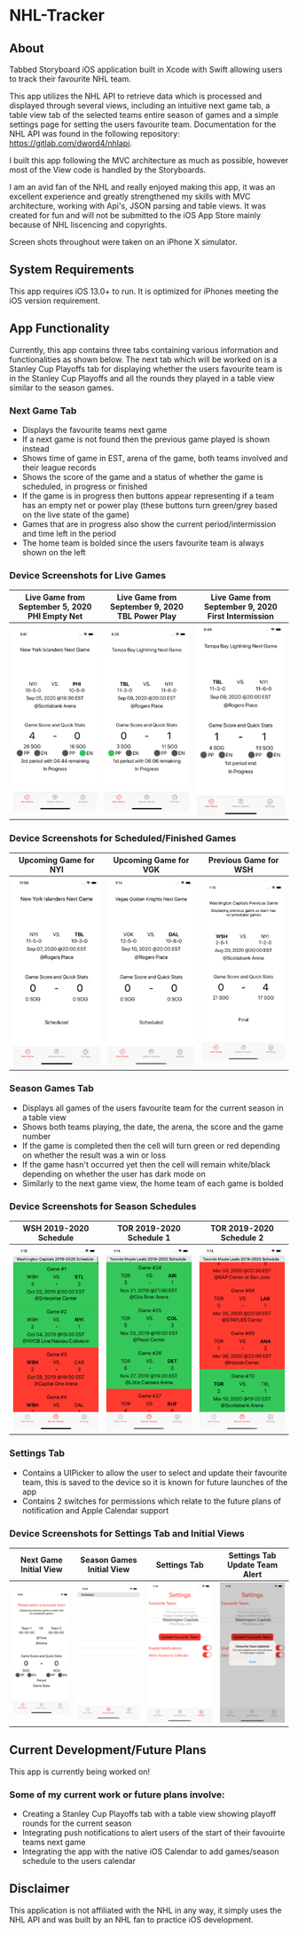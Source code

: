 # NHL-Tracker

## About

Tabbed Storyboard iOS application built in Xcode with Swift allowing users to track their favourite NHL team.

This app utilizes the NHL API to retrieve data which is processed and displayed through several views, including an intuitive next game tab, a table view tab of the selected teams entire season of games and a simple settings page for setting the users favourite team. Documentation for the NHL API was found in the following repository: https://gitlab.com/dword4/nhlapi.

I built this app following the MVC architecture as much as possible, however most of the View code is handled by the Storyboards.

I am an avid fan of the NHL and really enjoyed making this app, it was an excellent experience and greatly strengthened my skills with MVC architecture, working with Api's, JSON parsing and table views. It was created for fun and will not be submitted to the iOS App Store mainly because of NHL liscencing and copyrights.

Screen shots throughout were taken on an iPhone X simulator.

## System Requirements

This app requires iOS 13.0+ to run. It is optimized for iPhones meeting the iOS version requirement.

## App Functionality

Currently, this app contains three tabs containing various information and functionalities as shown below. The next tab which will be worked on is a Stanley Cup Playoffs tab for displaying whether the users favourite team is in the Stanley Cup Playoffs and all the rounds they played in a table view similar to the season games.

### Next Game Tab

* Displays the favourite teams next game
* If a next game is not found then the previous game played is shown instead
* Shows time of game in EST, arena of the game, both teams involved and their league records
* Shows the score of the game and a status of whether the game is scheduled, in progress or finished
* If the game is in progress then buttons appear representing if a team has an empty net or power play (these buttons turn green/grey based on the live state of the game)
* Games that are in progress also show the current period/intermission and time left in the period
* The home team is bolded since the users favourite team is always shown on the left

### Device Screenshots for Live Games

Live Game from September 5, 2020 PHI Empty Net | Live Game from September 9, 2020 TBL Power Play | Live Game from September 9, 2020 First Intermission
---------------------------------------------- | ----------------------------------------------- | ---------------------------------------------------
![alt text](NHL-Tracker-Screenshots/NYIvsPHILiveEmptyNet.png?raw=true) | ![alt text](NHL-Tracker-Screenshots/TBLLivePowerPlay.png?raw=true) | ![alt text](NHL-Tracker-Screenshots/TBLLiveIntermission.png?raw=true)

### Device Screenshots for Scheduled/Finished Games

Upcoming Game for NYI | Upcoming Game for VGK | Previous Game for WSH
----------------------| --------------------- | ---------------------
![alt text](NHL-Tracker-Screenshots/NYINextGame.png?raw=true) | ![alt text](NHL-Tracker-Screenshots/VGKNextGame.png?raw=true) | ![alt text](NHL-Tracker-Screenshots/WSHPreviousGame.png?raw=true)

### Season Games Tab

* Displays all games of the users favourite team for the current season in a table view
* Shows both teams playing, the date, the arena, the score and the game number
* If the game is completed then the cell will turn green or red depending on whether the result was a win or loss
* If the game hasn't occurred yet then the cell will remain white/black depending on whether the user has dark mode on
* Similarly to the next game view, the home team of each game is bolded

### Device Screenshots for Season Schedules

WSH 2019-2020 Schedule | TOR 2019-2020 Schedule 1 | TOR 2019-2020 Schedule 2
-----------------------| ------------------------ | ------------------------
![alt text](NHL-Tracker-Screenshots/WSHSchedule1.png?raw=true) | ![alt text](NHL-Tracker-Screenshots/TORSchedule2.png?raw=true) | ![alt text](NHL-Tracker-Screenshots/TORSchedule3.png?raw=true)

### Settings Tab

* Contains a UIPicker to allow the user to select and update their favourite team, this is saved to the device so it is known for future launches of the app
* Contains 2 switches for permissions which relate to the future plans of notification and Apple Calendar support

### Device Screenshots for Settings Tab and Initial Views

Next Game Initial View | Season Games Initial View | Settings Tab | Settings Tab Update Team Alert
-----------------------| ------------------------- | ------------ | ------------------------------
![alt text](NHL-Tracker-Screenshots/DefaultNextGameTab.png?raw=true) | ![alt text](NHL-Tracker-Screenshots/InitialSeasonGamesTab.png?raw=true) | ![alt text](NHL-Tracker-Screenshots/Settings1.png?raw=true) | ![alt text](NHL-Tracker-Screenshots/Settings2.png?raw=true)

## Current Development/Future Plans

This app is currently being worked on!

### Some of my current work or future plans involve:

* Creating a Stanley Cup Playoffs tab with a table view showing playoff rounds for the current season
* Integrating push notifications to alert users of the start of their favouirte teams next game
* Integrating the app with the native iOS Calendar to add games/season schedule to the users calendar

## Disclaimer
This application is not affiliated with the NHL in any way, it simply uses the NHL API and was built by an NHL fan to practice iOS development.
